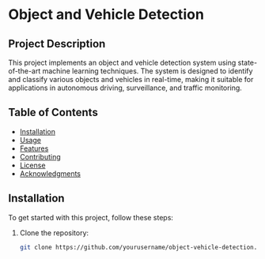# Object and Vehicle Detection

## Project Description

This project implements an object and vehicle detection system using state-of-the-art machine learning techniques. The system is designed to identify and classify various objects and vehicles in real-time, making it suitable for applications in autonomous driving, surveillance, and traffic monitoring.

## Table of Contents

- [Installation](#installation)
- [Usage](#usage)
- [Features](#features)
- [Contributing](#contributing)
- [License](#license)
- [Acknowledgments](#acknowledgments)

## Installation

To get started with this project, follow these steps:

1. Clone the repository:
   ```bash
   git clone https://github.com/yourusername/object-vehicle-detection.git
